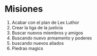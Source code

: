 # Misiones

1. Acabar con el plan de Lex Luthor
2. Crear la liga de la justicia
3. Buscar nuevos miembros y amigos
4. Buscando nuevo armamento y poderes
5. buscando nuevos aliados
6. Piedras magics
